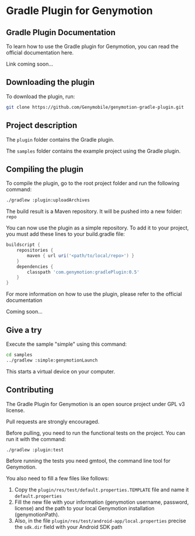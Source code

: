 Gradle Plugin for Genymotion
========================

Gradle Plugin Documentation
------------------
To learn how to use the Gradle plugin for Genymotion, you can read the official documentation here.

Link coming soon...

Downloading the plugin
------------------
To download the plugin, run:

```sh
git clone https://github.com/Genymobile/genymotion-gradle-plugin.git
```

Project description
------------------
The `plugin` folder contains the Gradle plugin.

The `samples` folder contains the example project using the Gradle plugin.


Compiling the plugin
------------------

To compile the plugin, go to the root project folder and run the following command:

```sh
./gradlew :plugin:uploadArchives
```

The build result is a Maven repository. It will be pushed into a new folder: `repo`

You can now use the plugin as a simple repository. To add it to your project, you must add these lines to your build.gradle file:

```groovy
buildscript {
    repositories {
        maven { url uri('<path/to/local/repo>') }
    }
    dependencies {
        classpath 'com.genymotion:gradlePlugin:0.5'
    }
}
```

For more information on how to use the plugin, please refer to the official documentation

Coming soon...


Give a try
------------------
Execute the sample "simple" using this command:

```sh
cd samples
../gradlew :simple:genymotionLaunch
```
This starts a virtual device on your computer.



Contributing
------------------
The Gradle Plugin for Genymotion is an open source project under GPL v3 license.

Pull requests are strongly encouraged.

Before pulling, you need to run the functional tests on the project. You can run it with the command:

```sh
./gradlew :plugin:test
```

Before running the tests you need gmtool, the command line tool for Genymotion.

You also need to fill a few files like follows:

1. Copy the `plugin/res/test/default.properties.TEMPLATE` file and name it `default.properties`
2. Fill the new file with your information (genymotion username, password, license) and the path to your local Genymotion installation (genymotionPath).
3. Also, in the file `plugin/res/test/android-app/local.properties` precise the `sdk.dir` field with your Android SDK path 
